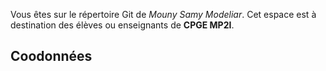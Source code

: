Vous êtes sur le répertoire Git de *Mouny Samy Modeliar*. Cet espace est à destination des élèves ou enseignants de **CPGE MP2I**.

## Coodonnées


<!---
msamymodeliar/msamymodeliar is a ✨ special ✨ repository because its `README.md` (this file) appears on your GitHub profile.
You can click the Preview link to take a look at your changes.
--->
